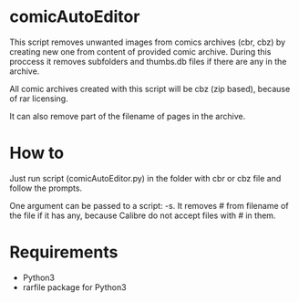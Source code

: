 # comicAutoEditor

This script removes unwanted images from comics archives (cbr, cbz) by creating new one from content of provided comic archive. During this proccess it removes subfolders and thumbs.db files if there are any in the archive.

All comic archives created with this script will be cbz (zip based), because of rar licensing.

It can also remove part of the filename of pages in the archive.

# How to

Just run script (comicAutoEditor.py) in the folder with cbr or cbz file and follow the prompts.

One argument can be passed to a script: -s. It removes # from filename of the file if it has any, because Calibre do not accept files with # in them.

# Requirements

* Python3
* rarfile package for Python3